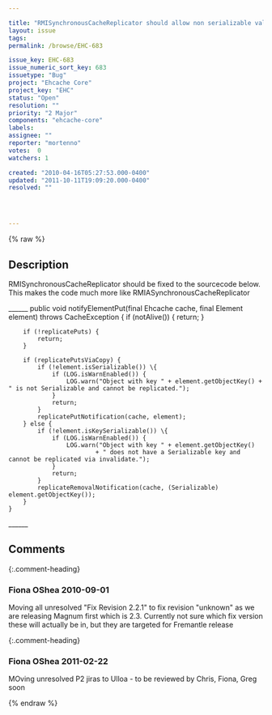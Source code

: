 ```yaml
---

title: "RMISynchronousCacheReplicator should allow non serializable values in replication via. remove"
layout: issue
tags: 
permalink: /browse/EHC-683

issue_key: EHC-683
issue_numeric_sort_key: 683
issuetype: "Bug"
project: "Ehcache Core"
project_key: "EHC"
status: "Open"
resolution: ""
priority: "2 Major"
components: "ehcache-core"
labels: 
assignee: ""
reporter: "mortenno"
votes:  0
watchers: 1

created: "2010-04-16T05:27:53.000-0400"
updated: "2011-10-11T19:09:20.000-0400"
resolved: ""




---
```


{% raw %}

## Description

<div markdown="1" class="description">

RMISynchronousCacheReplicator should be fixed to the sourcecode below. This makes the code much more like RMIASynchronousCacheReplicator


\_\_\_\_\_\_
public void notifyElementPut(final Ehcache cache, final Element element) throws CacheException \{
        if (notAlive()) {
            return;
        }

        if (!replicatePuts) {
            return;
        }

        if (replicatePutsViaCopy) {
			if (!element.isSerializable()) \{
                if (LOG.isWarnEnabled()) {
                    LOG.warn("Object with key " + element.getObjectKey() + " is not Serializable and cannot be replicated.");
                }
                return;
            }
            replicatePutNotification(cache, element);
        } else {
			if (!element.isKeySerializable()) \{
                if (LOG.isWarnEnabled()) {
                    LOG.warn("Object with key " + element.getObjectKey()
                            + " does not have a Serializable key and cannot be replicated via invalidate.");
                }
                return;
            }
            replicateRemovalNotification(cache, (Serializable) element.getObjectKey());
        }
    }
\_\_\_\_\_\_

</div>

## Comments


{:.comment-heading}
### **Fiona OShea** <span class="date">2010-09-01</span>

<div markdown="1" class="comment">

Moving all unresolved "Fix Revision 2.2.1" to fix revision "unknown" as we are releasing Magnum first which is 2.3. Currently not sure which fix version these will actually be in, but they are targeted for Fremantle release

</div>


{:.comment-heading}
### **Fiona OShea** <span class="date">2011-02-22</span>

<div markdown="1" class="comment">

MOving unresolved P2 jiras to Ulloa - to be reviewed by Chris, Fiona, Greg soon

</div>



{% endraw %}

